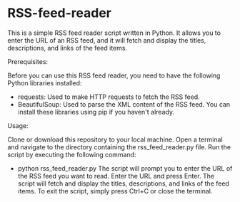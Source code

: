 # RSS-feed-reader
This is a simple RSS feed reader script written in Python. It allows you to enter the URL of an RSS feed, and it will fetch and display the titles, descriptions, and links of the feed items.

Prerequisites:

Before you can use this RSS feed reader, you need to have the following Python libraries installed:
- requests: Used to make HTTP requests to fetch the RSS feed.
- BeautifulSoup: Used to parse the XML content of the RSS feed.
You can install these libraries using pip if you haven't already.

Usage:

Clone or download this repository to your local machine.
Open a terminal and navigate to the directory containing the rss_feed_reader.py file.
Run the script by executing the following command:
- python rss_feed_reader.py
The script will prompt you to enter the URL of the RSS feed you want to read. Enter the URL and press Enter.
The script will fetch and display the titles, descriptions, and links of the feed items.
To exit the script, simply press Ctrl+C or close the terminal.
